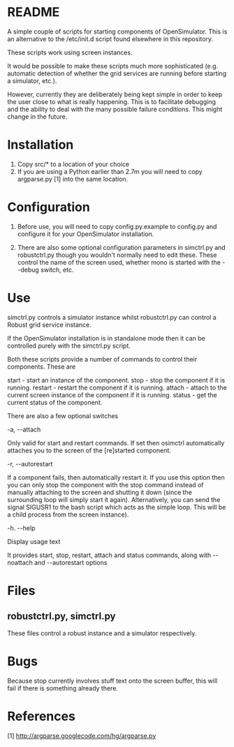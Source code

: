 # README #

A simple couple of scripts for starting components of OpenSimulator.  This is an
alternative to the /etc/init.d script found elsewhere in this repository.

These scripts work using screen instances.

It would be possible to make these scripts much more sophisticated (e.g.
automatic detection of whether the grid services are running before starting a
simulator, etc.).  

However, currently they are deliberately being kept simple in order to keep the
user close to what is really happening.  This is to facilitate debugging and the
ability to deal with the many possible failure conditions.  This might change in
the future.

# Installation #

1. Copy src/* to a location of your choice
2. If you are using a Python earlier than 2.7m you will need to copy argparse.py
[1] into the same location.

# Configuration #

1.  Before use, you will need to copy config.py.example to config.py and
configure it for your OpenSimulator installation.

2.  There are also some optional configuration parameters in simctrl.py and
robustctrl.py though you wouldn't normally need to edit these.  These control
the name of the screen used, whether mono is started with the --debug switch,
etc.

# Use #

simctrl.py controls a simulator instance whilst robustctrl.py can control a
Robust grid service instance.

If the OpenSimulator installation is in standalone mode then it can be
controlled purely with the simctrl.py script.

Both these scripts provide a number of commands to control their components.
These are

start   - start an instance of the component.
stop    - stop the component if it is running.
restart - restart the component if it is running.
attach  - attach to the current screen instance of the component if it is running.
status  - get the current status of the component.

There are also a few optional switches

-a, --attach

Only valid for start and restart commands.  If set then osimctrl automatically
attaches you to the screen of the [re]started component.

-r, --autorestart

If a component fails, then automatically restart it.  If you use this option
then you can only stop the component with the stop command instead of manually
attaching to the screen and shutting it down (since the surrounding loop will
simply start it again).  Alternatively, you can send the signal SIGUSR1 to the
bash script which acts as the simple loop.  This will be a child process from
the screen instance).

-h. --help

Display usage text

It provides start, stop, restart, attach and status commands, along with
--noattach and --autorestart options

# Files #

## robustctrl.py, simctrl.py ##
These files control a robust instance and a simulator respectively.

# Bugs #

Because stop currently involves stuff text onto the screen buffer, this will
fail if there is something already there.

# References #
[1] http://argparse.googlecode.com/hg/argparse.py
